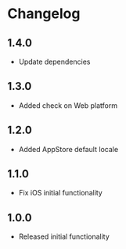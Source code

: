# Changelog

## 1.4.0
- Update dependencies

## 1.3.0
- Added check on Web platform

## 1.2.0
- Added AppStore default locale

## 1.1.0
- Fix iOS initial functionality

## 1.0.0
- Released initial functionality